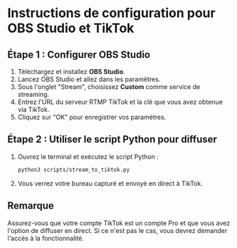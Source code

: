 # Instructions de configuration pour OBS Studio et TikTok

## Étape 1 : Configurer OBS Studio

1. Téléchargez et installez **OBS Studio**.
2. Lancez OBS Studio et allez dans les paramètres.
3. Sous l'onglet "Stream", choisissez **Custom** comme service de streaming.
4. Entrez l'URL du serveur RTMP TikTok et la clé que vous avez obtenue via TikTok.
5. Cliquez sur "OK" pour enregistrer vos paramètres.

## Étape 2 : Utiliser le script Python pour diffuser

1. Ouvrez le terminal et exécutez le script Python :
    ```bash
    python3 scripts/stream_to_tiktok.py
    ```

2. Vous verrez votre bureau capturé et envoyé en direct à TikTok.

## Remarque

Assurez-vous que votre compte TikTok est un compte Pro et que vous avez l'option de diffuser en direct. Si ce n'est pas le cas, vous devrez demander l'accès à la fonctionnalité.
